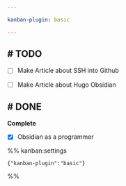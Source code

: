 ```yaml
---

kanban-plugin: basic

---
```


## # TODO

- [ ] Make Article about SSH into Github
- [ ] Make Article about Hugo Obsidian


## # DONE

**Complete**
- [x] Obsidian as a programmer




%% kanban:settings
```
{"kanban-plugin":"basic"}
```
%%